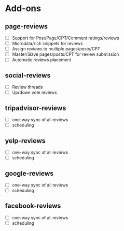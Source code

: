 # Add-ons

## page-reviews
- [ ] Support for Post/Page/CPT/Comment ratings/reviews
- [ ] Microdata/rich snippets for reviews
- [ ] Assign reviews to multiple pages/posts/CPT
- [ ] Master/Slave pages/posts/CPT for review submission
- [ ] Automatic reviews placement

## social-reviews
- [ ] Review threads
- [ ] Up/down vote reviews

## tripadvisor-reviews
- [ ] one-way sync of all reviews
- [ ] scheduling

## yelp-reviews
- [ ] one-way sync of all reviews
- [ ] scheduling

## google-reviews
- [ ] one-way sync of all reviews
- [ ] scheduling

## facebook-reviews
- [ ] one-way sync of all reviews
- [ ] scheduling
